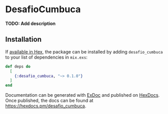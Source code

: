 # DesafioCumbuca

**TODO: Add description**

## Installation

If [available in Hex](https://hex.pm/docs/publish), the package can be installed
by adding `desafio_cumbuca` to your list of dependencies in `mix.exs`:

```elixir
def deps do
  [
    {:desafio_cumbuca, "~> 0.1.0"}
  ]
end
```

Documentation can be generated with [ExDoc](https://github.com/elixir-lang/ex_doc)
and published on [HexDocs](https://hexdocs.pm). Once published, the docs can
be found at <https://hexdocs.pm/desafio_cumbuca>.

